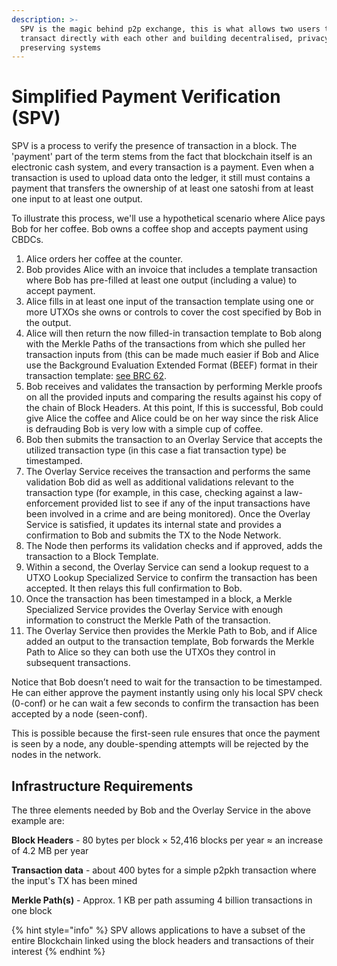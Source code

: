 ```yaml
---
description: >-
  SPV is the magic behind p2p exchange, this is what allows two users to
  transact directly with each other and building decentralised, privacy
  preserving systems
---
```


# Simplified Payment Verification (SPV)

SPV is a process to verify the presence of transaction in a block. The 'payment' part of the term stems from the fact that blockchain itself is an electronic cash system, and every transaction is a payment. Even when a transaction is used to upload data onto the ledger, it still must contains a payment that transfers the ownership of at least one satoshi from at least one input to at least one output.

To illustrate this process, we'll use a hypothetical scenario where Alice pays Bob for her coffee. Bob owns a coffee shop and accepts payment using CBDCs.

1. Alice orders her coffee at the counter.
2. Bob provides Alice with an invoice that includes a template transaction where Bob has pre-filled at least one output (including a value) to accept payment.
3. Alice fills in at least one input of the transaction template using one or more UTXOs she owns or controls to cover the cost specified by Bob in the output.
4. Alice will then return the now filled-in transaction template to Bob along with the Merkle Paths of the transactions from which she pulled her transaction inputs from (this can be made much easier if Bob and Alice use the Background Evaluation Extended Format (BEEF) format in their transaction template: [see BRC 62](https://bsv.brc.dev/transactions/0062).
5. Bob receives and validates the transaction by performing Merkle proofs on all the provided inputs and comparing the results against his copy of the chain of Block Headers. At this point, If this is successful, Bob could give Alice the coffee and Alice could be on her way since the risk Alice is defrauding Bob is very low with a simple cup of coffee.
6. Bob then submits the transaction to an Overlay Service that accepts the utilized transaction type (in this case a fiat transaction type) be timestamped.
7. The Overlay Service receives the transaction and performs the same validation Bob did as well as additional validations relevant to the transaction type (for example, in this case, checking against a law-enforcement provided list to see if any of the input transactions have been involved in a crime and are being monitored). Once the Overlay Service is satisfied, it updates its internal state and provides a confirmation to Bob and submits the TX to the Node Network.
8. The Node then performs its validation checks and if approved, adds the transaction to a Block Template.
9. Within a second, the Overlay Service can send a lookup request to a UTXO Lookup Specialized Service to confirm the transaction has been accepted. It then relays this full confirmation to Bob.
10. Once the transaction has been timestamped in a block, a Merkle Specialized Service provides the Overlay Service with enough information to construct the Merkle Path of the transaction.
11. The Overlay Service then provides the Merkle Path to Bob, and if Alice added an output to the transaction template, Bob forwards the Merkle Path to Alice so they can both use the UTXOs they control in subsequent transactions.

Notice that Bob doesn’t need to wait for the transaction to be timestamped. He can either approve the payment instantly using only his local SPV check (0-conf) or he can wait a few seconds to confirm the transaction has been accepted by a node (seen-conf).

This is possible because the first-seen rule ensures that once the payment is seen by a node, any double-spending attempts will be rejected by the nodes in the network.

## Infrastructure Requirements

The three elements needed by Bob and the Overlay Service in the above example are:

**Block Headers** - 80 bytes per block × 52,416 blocks per year ≈ an increase of 4.2 MB per year

**Transaction data** - about 400 bytes for a simple p2pkh transaction where the input's TX has been mined

**Merkle Path(s)** - Approx. 1 KB per path assuming 4 billion transactions in one block

{% hint style="info" %}
SPV allows applications to have a subset of the entire Blockchain linked using the block headers and transactions of their interest
{% endhint %}
